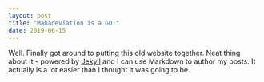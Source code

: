 ```yaml
---
layout: post
title: "Mahadeviation is a GO!"
date: 2019-06-15
---
```


Well. Finally got around to putting this old website together. 
Neat thing about it - powered by [Jekyll](http://jekyllrb.com) and 
I can use Markdown to author my posts. 
It actually is a lot easier than I thought it was going to be.
